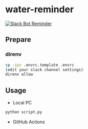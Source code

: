 # water-reminder

[![Slack Bot Reminder](https://github.com/motoish/water-reminder/actions/workflows/slack_bot.yml/badge.svg?branch=main)](https://github.com/motoish/water-reminder/actions/workflows/slack_bot.yml)

## Prepare

### direnv

```sh
cp -ipv .envrc.template .envrc
(edit your slack channel settings)
direnv allow
```

## Usage

- Local PC

```sh
python script.py
```

- GitHub Actions

